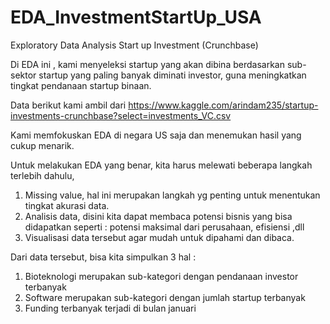 # EDA_InvestmentStartUp_USA
Exploratory Data Analysis Start up Investment (Crunchbase) 

Di EDA ini , kami menyeleksi startup yang akan dibina berdasarkan sub-sektor startup yang paling banyak diminati investor, guna meningkatkan tingkat pendanaan startup binaan.

Data berikut kami ambil dari https://www.kaggle.com/arindam235/startup-investments-crunchbase?select=investments_VC.csv

Kami memfokuskan EDA di negara US saja dan menemukan hasil yang cukup menarik.

Untuk melakukan EDA yang benar, kita harus melewati beberapa langkah terlebih dahulu, 
1. Missing value, hal ini merupakan langkah yg penting untuk menentukan tingkat akurasi data. 
2. Analisis data, disini kita dapat membaca potensi bisnis yang bisa didapatkan seperti : potensi maksimal dari perusahaan, efisiensi ,dll 
3. Visualisasi data tersebut agar mudah untuk dipahami dan dibaca.

Dari data tersebut, bisa kita simpulkan 3 hal :
1. Bioteknologi merupakan sub-kategori dengan pendanaan investor terbanyak
2. Software merupakan sub-kategori dengan jumlah startup terbanyak
3. Funding terbanyak terjadi di bulan januari
